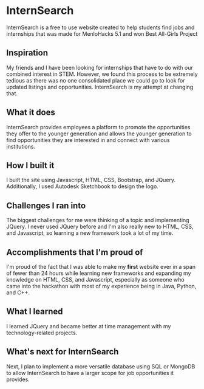 # InternSearch
InternSearch is a free to use website created to help students find jobs and internships that was made for MenloHacks 5.1 and won Best All-Girls Project

## Inspiration
My friends and I have been looking for internships that have to do with our combined interest in STEM. However, we found this process to be extremely tedious as there was no one consolidated place we could go to look for updated listings and opportunities. InternSearch is my attempt at changing that.
## What it does
InternSearch provides employees a platform to promote the opportunities they offer to the younger generation and allows the younger generation to find opportunities they are interested in and connect with various institutions.
## How I built it
I built the site using Javascript, HTML, CSS, Bootstrap, and JQuery. Additionally, I used Autodesk Sketchbook to design the logo.
## Challenges I ran into
The biggest challenges for me were thinking of a topic and implementing JQuery. I never used JQuery before and I'm also really new to HTML, CSS, and Javascript, so learning a new framework took a lot of my time.
## Accomplishments that I'm proud of
I'm proud of the fact that I was able to make my **first** website ever in a span of fewer than 24 hours while learning new frameworks and expanding my knowledge on HTML, CSS, and Javascript, especially as someone who came into the hackathon with most of my experience being in Java, Python, and C++.
## What I learned
I learned JQuery and became better at time management with my technology-related projects.
## What's next for InternSearch
Next, I plan to implement a more versatile database using SQL or MongoDB to allow InternSearch to have a larger scope for job opportunities it provides.
